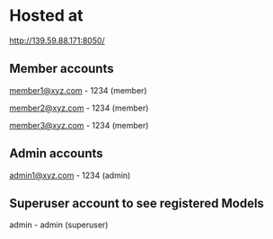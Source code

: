 # Hosted at

http://139.59.88.171:8050/


## Member accounts

member1@xyz.com - 1234 (member)

member2@xyz.com - 1234 (member)

member3@xyz.com - 1234 (member)

## Admin accounts

admin1@xyz.com - 1234 (admin)

## Superuser account to see registered Models

admin - admin (superuser)
